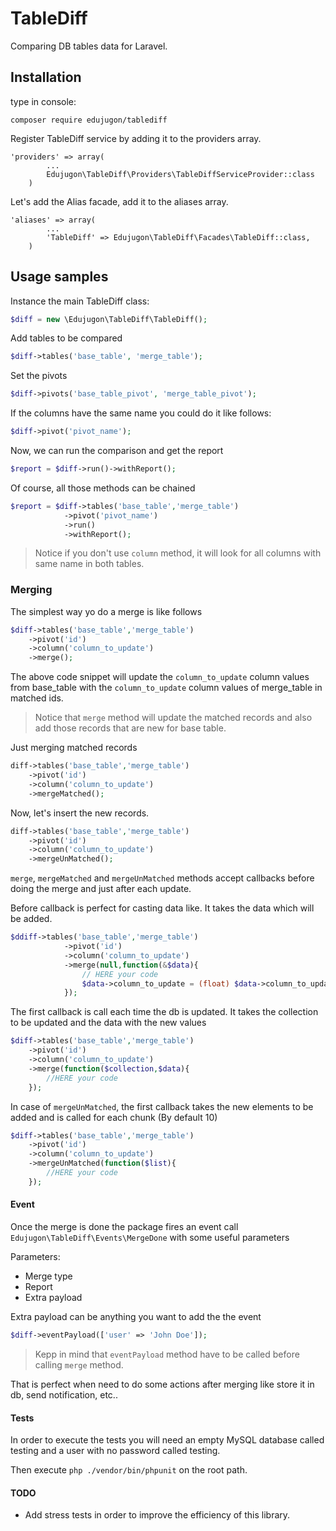 # TableDiff

Comparing DB tables data for Laravel.

## Installation

type in console:

```
composer require edujugon/tablediff
```

Register TableDiff service by adding it to the providers array.
```
'providers' => array(
        ...
        Edujugon\TableDiff\Providers\TableDiffServiceProvider::class
    )
```

Let's add the Alias facade, add it to the aliases array.
```
'aliases' => array(
        ...
        'TableDiff' => Edujugon\TableDiff\Facades\TableDiff::class,
    )
```

##  Usage samples

Instance the main TableDiff class:

```php
$diff = new \Edujugon\TableDiff\TableDiff();
```

Add tables to be compared

```php
$diff->tables('base_table', 'merge_table');
```

Set the pivots

```php
$diff->pivots('base_table_pivot', 'merge_table_pivot');
```

If the columns have the same name you could do it like follows:

```php
$diff->pivot('pivot_name');
```

Now, we can run the comparison and get the report
 
```php
$report = $diff->run()->withReport();
```

Of course, all those methods can be chained

```php
$report = $diff->tables('base_table','merge_table')
            ->pivot('pivot_name')
            ->run()
            ->withReport();
```

> Notice if you don't use `column` method, it will look for all columns with same name in both tables.

### Merging

The simplest way yo do a merge is like follows 

```php
$diff->tables('base_table','merge_table')
    ->pivot('id')
    ->column('column_to_update')
    ->merge();
```

The above code snippet will update the `column_to_update` column values from base_table 
with the `column_to_update` column values of merge_table in matched ids.
  
> Notice that `merge` method will update the matched records and also add those records that are new for base table.

Just merging matched records

```php
diff->tables('base_table','merge_table')
    ->pivot('id')
    ->column('column_to_update')
    ->mergeMatched();
```

Now, let's insert the new records.

```php
diff->tables('base_table','merge_table')
    ->pivot('id')
    ->column('column_to_update')
    ->mergeUnMatched();
```

`merge`, `mergeMatched` and `mergeUnMatched` methods accept callbacks before doing the merge and just after each update.


Before callback is perfect for casting data like. It takes the data which will be added.

```php
$ddiff->tables('base_table','merge_table')
            ->pivot('id')
            ->column('column_to_update')
            ->merge(null,function(&$data){
                // HERE your code
                $data->column_to_update = (float) $data->column_to_update;
            });
```

The first callback is call each time the db is updated. It takes the collection to be updated and the data with the new values 
 
```php
$diff->tables('base_table','merge_table')
    ->pivot('id')
    ->column('column_to_update')
    ->merge(function($collection,$data){
        //HERE your code
    });
```

In case of `mergeUnMatched`, the first callback takes the new elements to be added and is called for each chunk (By default 10)

```php
$diff->tables('base_table','merge_table')
    ->pivot('id')
    ->column('column_to_update')
    ->mergeUnMatched(function($list){
        //HERE your code
    });
```

#### Event

Once the merge is done the package fires an event call `Edujugon\TableDiff\Events\MergeDone` with some useful parameters

Parameters:

+   Merge type   
+   Report
+   Extra payload

Extra payload can be anything you want to add the the event

```php
$diff->eventPayload(['user' => 'John Doe']);
```
> Kepp in mind that `eventPayload` method have to be called before calling `merge` method.

That is perfect when need to do some actions after merging like store it in db, send notification, etc..

#### Tests

In order to execute the tests you will need an empty MySQL database called testing and a user with no password called testing.

Then execute `php ./vendor/bin/phpunit` on the root path.

#### TODO

* Add stress tests in order to improve the efficiency of this library.